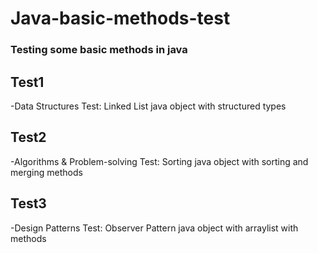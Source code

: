 # Java-basic-methods-test
### Testing some basic methods in java

## Test1 
-Data Structures Test: Linked List
java object with structured types

## Test2  
-Algorithms & Problem-solving Test: Sorting
java object with sorting and merging methods

## Test3  
-Design Patterns Test: Observer Pattern
java object with arraylist with methods
